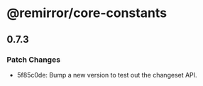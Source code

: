 # @remirror/core-constants

## 0.7.3
### Patch Changes

- 5f85c0de: Bump a new version to test out the changeset API.
